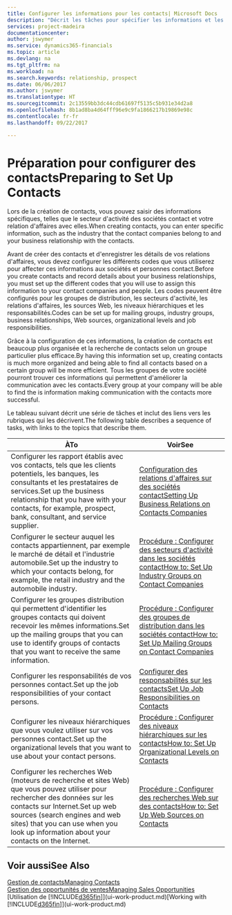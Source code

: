 ```yaml
---
title: Configurer les informations pour les contacts| Microsoft Docs
description: "Décrit les tâches pour spécifier les informations et les codes, par exemple, sur les secteurs d'activité et les relations d'affaires, avant de paramétrer des contacts."
services: project-madeira
documentationcenter: 
author: jswymer
ms.service: dynamics365-financials
ms.topic: article
ms.devlang: na
ms.tgt_pltfrm: na
ms.workload: na
ms.search.keywords: relationship, prospect
ms.date: 06/06/2017
ms.author: jswymer
ms.translationtype: HT
ms.sourcegitcommit: 2c13559bb3dc44cdb61697f5135c5b931e34d2a8
ms.openlocfilehash: 8b1ad8ba4d64fff96e9c9fa1866217b19869e98c
ms.contentlocale: fr-fr
ms.lasthandoff: 09/22/2017

---
```

# <a name="preparing-to-set-up-contacts"></a><span data-ttu-id="968c2-103">Préparation pour configurer des contacts</span><span class="sxs-lookup"><span data-stu-id="968c2-103">Preparing to Set Up Contacts</span></span>
<span data-ttu-id="968c2-104">Lors de la création de contacts, vous pouvez saisir des informations spécifiques, telles que le secteur d'activité des sociétés contact et votre relation d'affaires avec elles.</span><span class="sxs-lookup"><span data-stu-id="968c2-104">When creating contacts, you can enter specific information, such as the industry that the contact companies belong to and your business relationship with the contacts.</span></span>

<span data-ttu-id="968c2-105">Avant de créer des contacts et d'enregistrer les détails de vos relations d'affaires, vous devez configurer les différents codes que vous utiliserez pour affecter ces informations aux sociétés et personnes contact.</span><span class="sxs-lookup"><span data-stu-id="968c2-105">Before you create contacts and record details about your business relationships, you must set up the different codes that you will use to assign this information to your contact companies and people.</span></span> <span data-ttu-id="968c2-106">Les codes peuvent être configurés pour les groupes de distribution, les secteurs d'activité, les relations d'affaires, les sources Web, les niveaux hiérarchiques et les responsabilités.</span><span class="sxs-lookup"><span data-stu-id="968c2-106">Codes can be set up for mailing groups, industry groups, business relationships, Web sources, organizational levels and job responsibilities.</span></span>

<span data-ttu-id="968c2-107">Grâce à la configuration de ces informations, la création de contacts est beaucoup plus organisée et la recherche de contacts selon un groupe particulier plus efficace.</span><span class="sxs-lookup"><span data-stu-id="968c2-107">By having this information set up, creating contacts is much more organized and being able to find all contacts based on a certain group will be more efficient.</span></span> <span data-ttu-id="968c2-108">Tous les groupes de votre société pourront trouver ces informations qui permettent d'améliorer la communication avec les contacts.</span><span class="sxs-lookup"><span data-stu-id="968c2-108">Every group at your company will be able to find the is information making communication with the contacts more successful.</span></span>

<span data-ttu-id="968c2-109">Le tableau suivant décrit une série de tâches et inclut des liens vers les rubriques qui les décrivent.</span><span class="sxs-lookup"><span data-stu-id="968c2-109">The following table describes a sequence of tasks, with links to the topics that describe them.</span></span> 

| <span data-ttu-id="968c2-110">À</span><span class="sxs-lookup"><span data-stu-id="968c2-110">To</span></span> | <span data-ttu-id="968c2-111">Voir</span><span class="sxs-lookup"><span data-stu-id="968c2-111">See</span></span> |
| --- | --- |
| <span data-ttu-id="968c2-112">Configurer les rapport établis avec vos contacts, tels que les clients potentiels, les banques, les consultants et les prestataires de services.</span><span class="sxs-lookup"><span data-stu-id="968c2-112">Set up the business relationship that you have with your contacts, for example, prospect, bank, consultant, and service supplier.</span></span> |[<span data-ttu-id="968c2-113">Configuration des relations d'affaires sur des sociétés contact</span><span class="sxs-lookup"><span data-stu-id="968c2-113">Setting Up Business Relations on Contacts Companies</span></span>](marketing-business-relations.md) |
| <span data-ttu-id="968c2-114">Configurer le secteur auquel les contacts appartiennent, par exemple le marché de détail et l'industrie automobile.</span><span class="sxs-lookup"><span data-stu-id="968c2-114">Set up the industry to which your contacts belong, for example, the retail industry and the automobile industry.</span></span> |[<span data-ttu-id="968c2-115">Procédure : Configurer des secteurs d'activité dans les sociétés contact</span><span class="sxs-lookup"><span data-stu-id="968c2-115">How to: Set Up Industry Groups on Contact Companies</span></span>](marketing-industry-groups.md) |
| <span data-ttu-id="968c2-116">Configurer les groupes distribution qui permettent d'identifier les groupes contacts qui doivent recevoir les mêmes informations.</span><span class="sxs-lookup"><span data-stu-id="968c2-116">Set up the mailing groups that you can use to identify groups of contacts that you want to receive the same information.</span></span> |[<span data-ttu-id="968c2-117">Procédure : Configurer des groupes de distribution dans les sociétés contact</span><span class="sxs-lookup"><span data-stu-id="968c2-117">How to: Set Up Mailing Groups on Contact Companies</span></span>](marketing-mailing-groups.md) |
| <span data-ttu-id="968c2-118">Configurer les responsabilités de vos personnes contact.</span><span class="sxs-lookup"><span data-stu-id="968c2-118">Set up the job responsibilities of your contact persons.</span></span> |[<span data-ttu-id="968c2-119">Configurer des responsabilités sur les contacts</span><span class="sxs-lookup"><span data-stu-id="968c2-119">Set Up Job Responsibilities on Contacts</span></span>](marketing-job-responsibilities.md) |
| <span data-ttu-id="968c2-120">Configurer les niveaux hiérarchiques que vous voulez utiliser sur vos personnes contact.</span><span class="sxs-lookup"><span data-stu-id="968c2-120">Set up the organizational levels that you want to use about your contact persons.</span></span> |[<span data-ttu-id="968c2-121">Procédure : Configurer des niveaux hiérarchiques sur les contacts</span><span class="sxs-lookup"><span data-stu-id="968c2-121">How to: Set Up Organizational Levels on Contacts</span></span>](marketing-organizational-levels.md) |
| <span data-ttu-id="968c2-122">Configurer les recherches Web (moteurs de recherche et sites Web) que vous pouvez utiliser pour rechercher des données sur les contacts sur Internet.</span><span class="sxs-lookup"><span data-stu-id="968c2-122">Set up web sources (search engines and web sites) that you can use when you look up information about your contacts on the Internet.</span></span> |[<span data-ttu-id="968c2-123">Procédure : Configurer des recherches Web sur des contacts</span><span class="sxs-lookup"><span data-stu-id="968c2-123">How to: Set Up Web Sources on Contacts</span></span>](marketing-web-sources.md) |

## <a name="see-also"></a><span data-ttu-id="968c2-124">Voir aussi</span><span class="sxs-lookup"><span data-stu-id="968c2-124">See Also</span></span>
[<span data-ttu-id="968c2-125">Gestion de contacts</span><span class="sxs-lookup"><span data-stu-id="968c2-125">Managing Contacts</span></span>](marketing-contacts.md)  
[<span data-ttu-id="968c2-126">Gestion des opportunités de ventes</span><span class="sxs-lookup"><span data-stu-id="968c2-126">Managing Sales Opportunities</span></span>](marketing-manage-sales-opportunities.md)  
<span data-ttu-id="968c2-127">[Utilisation de [!INCLUDE[d365fin](includes/d365fin_md.md)]](ui-work-product.md)</span><span class="sxs-lookup"><span data-stu-id="968c2-127">[Working with [!INCLUDE[d365fin](includes/d365fin_md.md)]](ui-work-product.md)</span></span>


